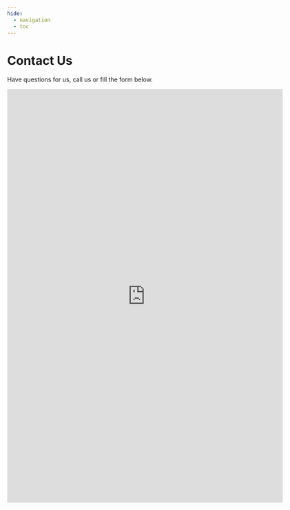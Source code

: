 ```yaml
---
hide:
  - navigation
  - toc
---
```


# Contact Us 

Have questions for us, call us or fill the form below.
<br>

<div style="text-align: center">
<iframe src="https://docs.google.com/forms/d/e/1FAIpQLSfRXJkgpSEK6BxQEGj-IKXTaouvD0ZiW1UJIDrVYX9owVfYBQ/viewform?embedded=true" width="640" height="959" frameborder="0" marginheight="0" marginwidth="0">Loading…</iframe>

</div>